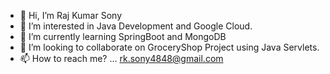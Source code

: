 - 👋 Hi, I’m Raj Kumar Sony
- 👀 I’m interested in Java Development and Google Cloud.
- 🌱 I’m currently learning SpringBoot and MongoDB
- 💞️ I’m looking to collaborate on GroceryShop Project using Java Servlets.
- 📫 How to reach me? ... rk.sony4848@gmail.com

<!---
RajKumarSony-Official/RajKumarSony-Official is a ✨ special ✨ repository because its `README.md` (this file) appears on your GitHub profile.
You can click the Preview link to take a look at your changes.
--->
